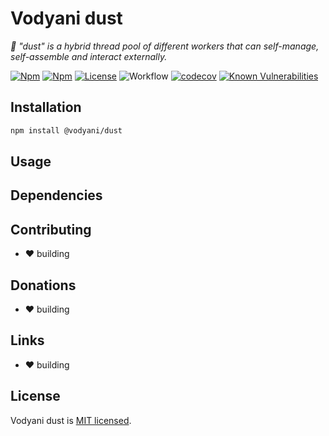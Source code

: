 # Vodyani dust

*🌟 "dust" is a hybrid thread pool of different workers that can self-manage, self-assemble and interact externally.*

[![Npm](https://img.shields.io/npm/v/@vodyani/dust)](https://www.npmjs.com/package/@vodyani/dust)
[![Npm](https://img.shields.io/npm/dm/@vodyani/dust)](https://www.npmjs.com/package/@vodyani/dust)
[![License](https://img.shields.io/github/license/vodyani/dust)](LICENSE)
![Workflow](https://github.com/vodyani/dust/actions/workflows/release.yml/badge.svg)
[![codecov](https://codecov.io/gh/vodyani/dust/branch/main/graph/badge.svg?token=YHBHSZH5PB)](https://codecov.io/gh/vodyani/dust)
[![Known Vulnerabilities](https://snyk.io/test/github/vodyani/dust/badge.svg?targetFile=package.json)](https://snyk.io/test/github/vodyani/dust?targetFile=package.json)

## Installation

```sh
npm install @vodyani/dust
```

## Usage

## Dependencies

## Contributing

- ❤ building

## **Donations**

- ❤ building

## Links

- ❤ building

## License

Vodyani dust is [MIT licensed](LICENSE).
